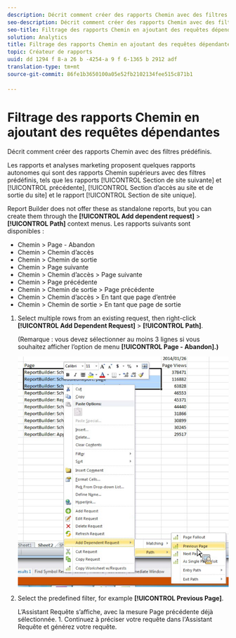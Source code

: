 ```yaml
---
description: Décrit comment créer des rapports Chemin avec des filtres prédéfinis.
seo-description: Décrit comment créer des rapports Chemin avec des filtres prédéfinis.
seo-title: Filtrage des rapports Chemin en ajoutant des requêtes dépendantes
solution: Analytics
title: Filtrage des rapports Chemin en ajoutant des requêtes dépendantes
topic: Créateur de rapports
uuid: dd 1294 f 8-a 26 b -4254-a 9 f 6-1365 b 2912 adf
translation-type: tm+mt
source-git-commit: 86fe1b3650100a05e52fb2102134fee515c871b1

---
```



# Filtrage des rapports Chemin en ajoutant des requêtes dépendantes

Décrit comment créer des rapports Chemin avec des filtres prédéfinis.

Les rapports et analyses marketing proposent quelques rapports autonomes qui sont des rapports Chemin supérieurs avec des filtres prédéfinis, tels que les rapports [!UICONTROL Section de site suivante] et [!UICONTROL précédente], [!UICONTROL Section d’accès au site et de sortie du site] et le rapport [!UICONTROL Section de site unique].

Report Builder does not offer these as standalone reports, but you can create them through the **[!UICONTROL Add dependent request]** &gt; **[!UICONTROL Path]** context menus. Les rapports suivants sont disponibles :

* Chemin &gt; Page - Abandon
* Chemin &gt; Chemin d’accès
* Chemin &gt; Chemin de sortie
* Chemin &gt; Page suivante
* Chemin &gt; Chemin d’accès &gt; Page suivante
* Chemin &gt; Page précédente
* Chemin &gt; Chemin de sortie &gt; Page précédente
* Chemin &gt; Chemin d’accès &gt; En tant que page d’entrée
* Chemin &gt; Chemin de sortie &gt; En tant que page de sortie

1. Select multiple rows from an existing request, then right-click **[!UICONTROL Add Dependent Request]** &gt; **[!UICONTROL Path]**.

   (Remarque : vous devez sélectionner au moins 3 lignes si vous souhaitez afficher l’option de menu **[!UICONTROL Page - Abandon].)**

   ![](assets/dependen_request.png)

1. Select the predefined filter, for example **[!UICONTROL Previous Page]**.

   L’Assistant Requête s’affiche, avec la mesure Page précédente déjà sélectionnée. 1. Continuez à préciser votre requête dans l'Assistant Requête et générez votre requête.
